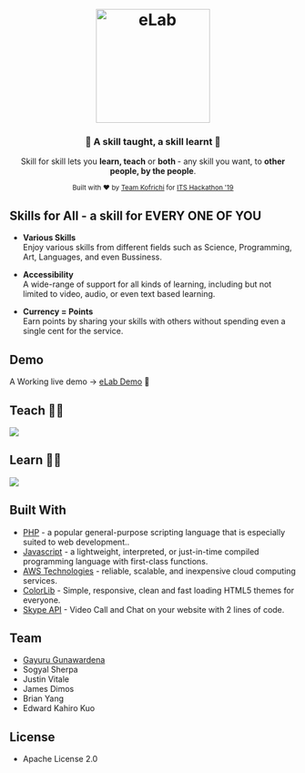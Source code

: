 <h1 align="center">
  <br>
  <a href="https://github.com/gayuru/eLab"><img src="https://imgur.com/1u6LFjr.png" alt="eLab" width="200"></a>
</h1>

<h3 align="center">🎉 A skill taught, a skill learnt 🎉</h3>
<p align="center">Skill for skill lets you <b>learn, teach</b> or <b>both </b> - any skill you want, to <b>other people, by the people</b>.
</p>

<div align="center">
  <sub>Built with ❤︎ by
  <a href="https://imgur.com/WDJaCP0.jpg">Team Kofrichi</a> for  <a href="https://sites.rmit.edu.au/itshackathon"> ITS Hackathon '19</a>
</div>

## Skills for All - a skill for EVERY ONE OF YOU ##

- **Various Skills**
<br> Enjoy various skills from different fields such as Science, Programming, Art, Languages, and even Bussiness.

- **Accessibility**
<br> A wide-range of support for all kinds of learning, including but not limited to video, audio, or even text based learning.

- **Currency = Points**
<br> Earn points by sharing your skills with others without spending even a single cent for the service.

## Demo

A Working live demo → [eLab Demo](https://elab.gayurug.com/) 🚀

## Teach 👨‍🏫 

![](https://imgur.com/qT7uxW5.png)

## Learn 👩‍🎓

![](https://imgur.com/ndRHpHz.png)

## Built With
- [PHP](https://php.net/) - a popular general-purpose scripting language that is especially suited to web development..
- [Javascript](https://developer.mozilla.org/en-US/docs/Web/JavaScript) - a lightweight, interpreted, or just-in-time compiled programming language with first-class functions.
- [AWS Technologies](http://aws.amazon.com/) - reliable, scalable, and inexpensive cloud computing services.
- [ColorLib](https://colorlib.com/) - Simple, responsive, clean and fast loading HTML5 themes for everyone. 
- [Skype API](https://dev.skype.com/) - Video Call and Chat on your website with 2 lines of code.

## Team
- [Gayuru Gunawardena](https://gayurug.com/)
- Sogyal Sherpa
- Justin	Vitale
- James	Dimos
- Brian	Yang
- Edward Kahiro	Kuo 

## License
- Apache License 2.0
